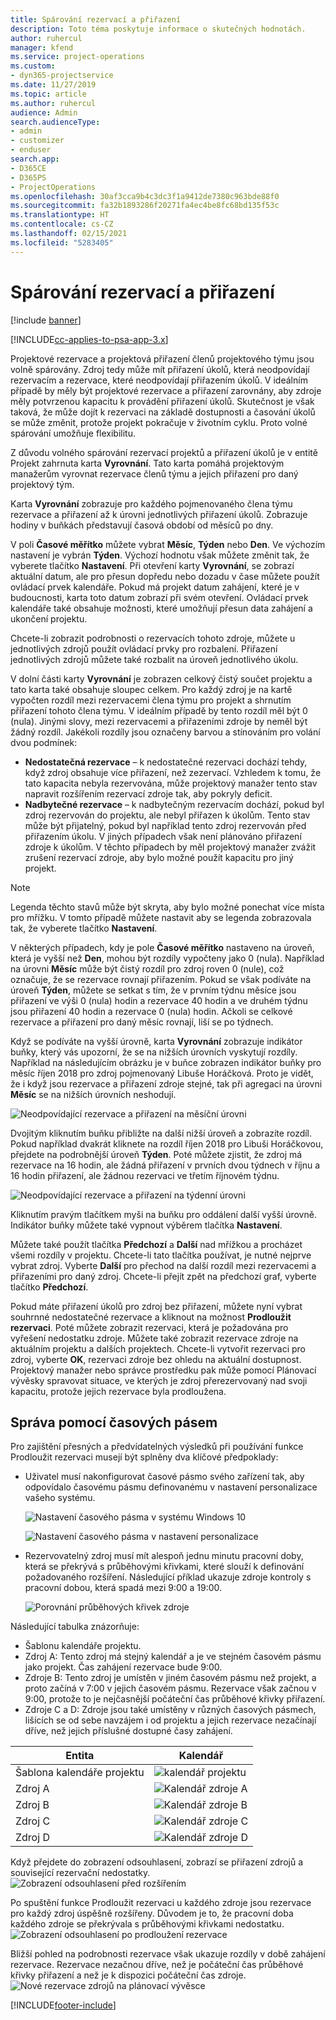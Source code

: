 ```yaml
---
title: Spárování rezervací a přiřazení
description: Toto téma poskytuje informace o skutečných hodnotách.
author: ruhercul
manager: kfend
ms.service: project-operations
ms.custom:
- dyn365-projectservice
ms.date: 11/27/2019
ms.topic: article
ms.author: ruhercul
audience: Admin
search.audienceType:
- admin
- customizer
- enduser
search.app:
- D365CE
- D365PS
- ProjectOperations
ms.openlocfilehash: 30af3cca9b4c3dc3f1a9412de7380c963bde88f0
ms.sourcegitcommit: fa32b1893286f20271fa4ec4be8fc68bd135f53c
ms.translationtype: HT
ms.contentlocale: cs-CZ
ms.lasthandoff: 02/15/2021
ms.locfileid: "5283405"
---
```

# <a name="reconcile-bookings-and-assignments"></a>Spárování rezervací a přiřazení

[!include [banner](../includes/psa-now-project-operations.md)]

[!INCLUDE[cc-applies-to-psa-app-3.x](../includes/cc-applies-to-psa-app-3x.md)]

Projektové rezervace a projektová přiřazení členů projektového týmu jsou volně spárovány. Zdroj tedy může mít přiřazení úkolů, která neodpovídají rezervacím a rezervace, které neodpovídají přiřazením úkolů. V ideálním případě by měly být projektové rezervace a přiřazení zarovnány, aby zdroje měly potvrzenou kapacitu k provádění přiřazení úkolů. Skutečnost je však taková, že může dojít k rezervaci na základě dostupnosti a časování úkolů se může změnit, protože projekt pokračuje v životním cyklu. Proto volné spárování umožňuje flexibilitu.

Z důvodu volného spárování rezervací projektů a přiřazení úkolů je v entitě Projekt zahrnuta karta **Vyrovnání**. Tato karta pomáhá projektovým manažerům vyrovnat rezervace členů týmu a jejich přiřazení pro daný projektový tým.

Karta **Vyrovnání** zobrazuje pro každého pojmenovaného člena týmu rezervace a přiřazení až k úrovni jednotlivých přiřazení úkolů. Zobrazuje hodiny v buňkách představují časová období od měsíců po dny.

V poli **Časové měřítko** můžete vybrat **Měsíc**, **Týden** nebo **Den**. Ve výchozím nastavení je vybrán **Týden**. Výchozí hodnotu však můžete změnit tak, že vyberete tlačítko **Nastavení**. Při otevření karty **Vyrovnání**, se zobrazí aktuální datum, ale pro přesun dopředu nebo dozadu v čase můžete použít ovládací prvek kalendáře. Pokud má projekt datum zahájení, které je v budoucnosti, karta toto datum zobrazí při svém otevření. Ovládací prvek kalendáře také obsahuje možnosti, které umožňují přesun data zahájení a ukončení projektu.

Chcete-li zobrazit podrobnosti o rezervacích tohoto zdroje, můžete u jednotlivých zdrojů použít ovládací prvky pro rozbalení. Přiřazení jednotlivých zdrojů můžete také rozbalit na úroveň jednotlivého úkolu.

V dolní části karty **Vyrovnání** je zobrazen celkový čistý součet projektu a tato karta také obsahuje sloupec celkem. Pro každý zdroj je na kartě vypočten rozdíl mezi rezervacemi člena týmu pro projekt a shrnutím přiřazení tohoto člena týmu. V ideálním případě by tento rozdíl měl být 0 (nula). Jinými slovy, mezi rezervacemi a přiřazeními zdroje by neměl být žádný rozdíl. Jakékoli rozdíly jsou označeny barvou a stínováním pro volání dvou podmínek:

- **Nedostatečná rezervace** – k nedostatečné rezervaci dochází tehdy, když zdroj obsahuje více přiřazení, než zezervací. Vzhledem k tomu, že tato kapacita nebyla rezervována, může projektový manažer tento stav napravit rozšířením rezervací zdroje tak, aby pokryly deficit.
- **Nadbytečné rezervace** – k nadbytečným rezervacím dochází, pokud byl zdroj rezervován do projektu, ale nebyl přiřazen k úkolům. Tento stav může být přijatelný, pokud byl například tento zdroj rezervován před přiřazením úkolu. V jiných případech však není plánováno přiřazení zdroje k úkolům. V těchto případech by měl projektový manažer zvážit zrušení rezervací zdroje, aby bylo možné použít kapacitu pro jiný projekt.

> [!NOTE]
> Legenda těchto stavů může být skryta, aby bylo možné ponechat více místa pro mřížku. V tomto případě můžete nastavit aby se legenda zobrazovala tak, že vyberete tlačítko **Nastavení**.

V některých případech, kdy je pole **Časové měřítko** nastaveno na úroveň, která je vyšší než **Den**, mohou být rozdíly vypočteny jako 0 (nula). Například na úrovni **Měsíc** může být čistý rozdíl pro zdroj roven 0 (nule), což označuje, že se rezervace rovnají přiřazením. Pokud se však podíváte na úroveň **Týden**, můžete se setkat s tím, že v prvním týdnu měsíce jsou přiřazení ve výši 0 (nula) hodin a rezervace 40 hodin a ve druhém týdnu jsou přiřazení 40 hodin a rezervace 0 (nula) hodin. Ačkoli se celkové rezervace a přiřazení pro daný měsíc rovnají, liší se po týdnech.

Když se podíváte na vyšší úrovně, karta **Vyrovnání** zobrazuje indikátor buňky, který vás upozorní, že se na nižších úrovních vyskytují rozdíly. Například na následujícím obrázku je v buňce zobrazen indikátor buňky pro měsíc říjen 2018 pro zdroj pojmenovaný Libuše Horáčková. Proto je vidět, že i když jsou rezervace a přiřazení zdroje stejné, tak při agregaci na úrovni **Měsíc** se na nižších úrovních neshodují.

![Neodpovídající rezervace a přiřazení na měsíční úrovni](media/reconcile-assignments-01.JPG)

Dvojitým kliknutím buňku přibližte na další nižší úroveň a zobrazíte rozdíl. Pokud například dvakrát kliknete na rozdíl říjen 2018 pro Libuši Horáčkovou, přejdete na podrobnější úroveň **Týden**. Poté můžete zjistit, že zdroj má rezervace na 16 hodin, ale žádná přiřazení v prvních dvou týdnech v říjnu a 16 hodin přiřazení, ale žádnou rezervaci ve třetím říjnovém týdnu.

![Neodpovídající rezervace a přiřazení na týdenní úrovni](media/reconcile-assignments-02.JPG)

Kliknutím pravým tlačítkem myši na buňku pro oddálení další vyšší úrovně. Indikátor buňky můžete také vypnout výběrem tlačítka **Nastavení**. 

Můžete také použít tlačítka **Předchozí** a **Další** nad mřížkou a procházet všemi rozdíly v projektu. Chcete-li tato tlačítka používat, je nutné nejprve vybrat zdroj. Vyberte **Další** pro přechod na další rozdíl mezi rezervacemi a přiřazeními pro daný zdroj. Chcete-li přejít zpět na předchozí graf, vyberte tlačítko **Předchozí**.

Pokud máte přiřazení úkolů pro zdroj bez přiřazení, můžete nyní vybrat souhrnné nedostatečné rezervace a kliknout na možnost **Prodloužit rezervaci**. Poté můžete zobrazit rezervaci, která je požadována pro vyřešení nedostatku zdroje. Můžete také zobrazit rezervace zdroje na aktuálním projektu a dalších projektech. Chcete-li vytvořit rezervaci pro zdroj, vyberte **OK**, rezervaci zdroje bez ohledu na aktuální dostupnost. Projektový manažer nebo správce prostředku pak může pomocí Plánovací vývěsky spravovat situace, ve kterých je zdroj přerezervovaný nad svoji kapacitu, protože jejich rezervace byla prodloužena.

## <a name="managing-with-time-zones"></a>Správa pomocí časových pásem
Pro zajištění přesných a předvídatelných výsledků při používání funkce Prodloužit rezervaci musejí být splněny dva klíčové předpoklady:  

- Uživatel musí nakonfigurovat časové pásmo svého zařízení tak, aby odpovídalo časovému pásmu definovanému v nastavení personalizace vašeho systému.
 
  ![Nastavení časového pásma v systému Windows 10](media/reconcile-assignments-03.png)

  ![Nastavení časového pásma v nastavení personalizace](media/reconcile-assignments-04.png)
 
- Rezervovatelný zdroj musí mít alespoň jednu minutu pracovní doby, která se překrývá s průběhovými křivkami, které slouží k definování požadovaného rozšíření. Následující příklad ukazuje zdroje kontroly s pracovní dobou, která spadá mezi 9:00 a 19:00. 

  ![Porovnání průběhových křivek zdroje](media/reconcile-assignments-05.png)

Následující tabulka znázorňuje:

- Šablonu kalendáře projektu.
- Zdroj A: Tento zdroj má stejný kalendář a je ve stejném časovém pásmu jako projekt. Čas zahájení rezervace bude 9:00.
- Zdroje B: Tento zdroj je umístěn v jiném časovém pásmu než projekt, a proto začíná v 7:00 v jejich časovém pásmu. Rezervace však začnou v 9:00, protože to je nejčasnější počáteční čas průběhové křivky přiřazení.
- Zdroje C a D: Zdroje jsou také umístěny v různých časových pásmech, lišících se od sebe navzájem i od projektu a jejich rezervace nezačínají dříve, než jejich příslušné dostupné časy zahájení.

|Entita  |Kalendář  |
|-|-|
|Šablona kalendáře projektu   | ![kalendář projektu](media/reconcile-assignments-06.png) |
|Zdroj A  | ![Kalendář zdroje A](media/reconcile-assignments-06.png) |
|Zdroj B  |  ![Kalendář zdroje B](media/reconcile-assignments-07.png) |
|Zdroj C  |  ![Kalendář zdroje C](media/reconcile-assignments-08.png) |
|Zdroj D  | ![Kalendář zdroje D](media/reconcile-assignments-09.png)  |
 
Když přejdete do zobrazení odsouhlasení, zobrazí se přiřazení zdrojů a související rezervační nedostatky.
 ![Zobrazení odsouhlasení před rozšířením](media/reconcile-assignments-10.png)

Po spuštění funkce Prodloužit rezervaci u každého zdroje jsou rezervace pro každý zdroj úspěšně rozšířeny. Důvodem je to, že pracovní doba každého zdroje se překrývala s průběhovými křivkami nedostatku.
 ![Zobrazení odsouhlasení po prodloužení rezervace](media/reconcile-assignments-11.png) 

Bližší pohled na podrobnosti rezervace však ukazuje rozdíly v době zahájení rezervace. Rezervace nezačnou dříve, než je počáteční čas průběhové křivky přiřazení a než je k dispozici počáteční čas zdroje.
 ![Nové rezervace zdrojů na plánovací vývěsce](media/reconcile-assignments-12.png)


[!INCLUDE[footer-include](../includes/footer-banner.md)]